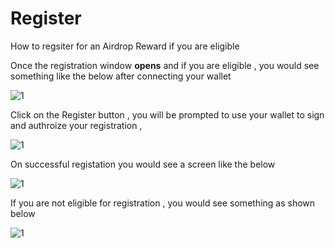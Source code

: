 # Register
How to regsiter for an Airdrop Reward if you are eligible

Once the registration window **opens** and if you are eligible , you would see something like the below after connecting your wallet

![1](/assets/images/products/Bridge/registration.avif)

Click on the Register button , you will be prompted to use your wallet to sign and authroize your registration , 

![1](/assets/images/products/Bridge/autorize-registration.webp)

On successful registation you would see a screen like the below 

![1](/assets/images/products/Bridge/successful-registration.webp)

If you are not eligible for registration , you would see something as shown below 

![1](/assets/images/products/Bridge/not-eligable.webp)